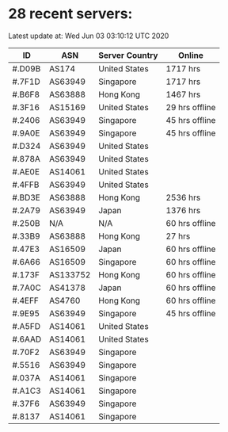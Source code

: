 # 28 recent servers:

Latest update at: Wed Jun 03 03:10:12 UTC 2020

| ID | ASN | Server Country | Online |
| -- | --- | -------------- | ------ |
| #.D09B | AS174 | United States | 1717 hrs |
| #.7F1D | AS63949 | Singapore | 1717 hrs |
| #.B6F8 | AS63888 | Hong Kong | 1467 hrs |
| #.3F16 | AS15169 | United States | 29 hrs offline |
| #.2406 | AS63949 | Singapore | 45 hrs offline |
| #.9A0E | AS63949 | Singapore | 45 hrs offline |
| #.D324 | AS63949 | United States | |
| #.878A | AS63949 | United States | |
| #.AE0E | AS14061 | United States | |
| #.4FFB | AS63949 | United States | |
| #.BD3E | AS63888 | Hong Kong | 2536 hrs |
| #.2A79 | AS63949 | Japan | 1376 hrs |
| #.250B | N/A | N/A | 60 hrs offline |
| #.33B9 | AS63888 | Hong Kong | 27 hrs |
| #.47E3 | AS16509 | Japan | 60 hrs offline |
| #.6A66 | AS16509 | Singapore | 60 hrs offline |
| #.173F | AS133752 | Hong Kong | 60 hrs offline |
| #.7A0C | AS41378 | Japan | 60 hrs offline |
| #.4EFF | AS4760 | Hong Kong | 60 hrs offline |
| #.9E95 | AS63949 | Singapore | 45 hrs offline |
| #.A5FD | AS14061 | United States | |
| #.6AAD | AS14061 | United States | |
| #.70F2 | AS63949 | Singapore | |
| #.5516 | AS63949 | Singapore | |
| #.037A | AS14061 | Singapore | |
| #.A1C3 | AS14061 | Singapore | |
| #.37F6 | AS63949 | Singapore | |
| #.8137 | AS14061 | Singapore | |

